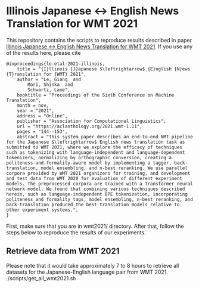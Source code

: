 # Illinois Japanese ↔ English News Translation for WMT 2021

This repository contains the scripts to reproduce results described in paper [Illinois Japanese ↔ English News Translation for WMT 2021](https://aclanthology.org/2021.wmt-1.11/). If you use any of the results here, please cite

    @inproceedings{le-etal-2021-illinois,
        title = "{I}llinois {J}apanese $\leftrightarrow$ {E}nglish {N}ews {T}ranslation for {WMT} 2021",
        author = "Le, Giang  and
            Mori, Shinka  and
            Schwartz, Lane",
        booktitle = "Proceedings of the Sixth Conference on Machine Translation",
        month = nov,
        year = "2021",
        address = "Online",
        publisher = "Association for Computational Linguistics",
        url = "https://aclanthology.org/2021.wmt-1.11",
        pages = "144--153",
        abstract = "This system paper describes an end-to-end NMT pipeline for the Japanese $\leftrightarrow$ English news translation task as submitted to WMT 2021, where we explore the efficacy of techniques such as tokenizing with language-independent and language-dependent tokenizers, normalizing by orthographic conversion, creating a politeness-and-formality-aware model by implementing a tagger, back-translation, model ensembling, and n-best reranking. We use parallel corpora provided by WMT 2021 organizers for training, and development and test data from WMT 2020 for evaluation of different experiment models. The preprocessed corpora are trained with a Transformer neural network model. We found that combining various techniques described herein, such as language-independent BPE tokenization, incorporating politeness and formality tags, model ensembling, n-best reranking, and back-translation produced the best translation models relative to other experiment systems.",
    }

First, make sure that you are in wmt2021/ directory. After that, follow the steps below to reproduce the results of our experiments.

## Retrieve data from WMT 2021
Please note that it would take approximately 7 to 8 hours to retrieve all datasets for the Japanese-English language pair from WMT 2021.
    ./scripts/get_all_wmt2021.sh

